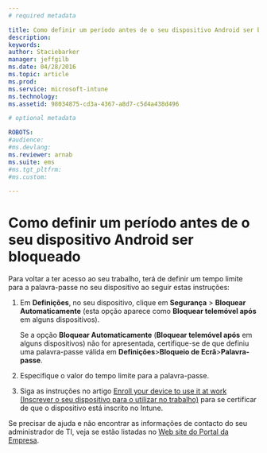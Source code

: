 ```yaml
---
# required metadata

title: Como definir um período antes de o seu dispositivo Android ser bloqueado | Microsoft Intune
description:
keywords:
author: Staciebarker
manager: jeffgilb
ms.date: 04/28/2016
ms.topic: article
ms.prod:
ms.service: microsoft-intune
ms.technology:
ms.assetid: 98034875-cd3a-4367-a8d7-c5d4a438d496

# optional metadata

ROBOTS:
#audience:
#ms.devlang:
ms.reviewer: arnab
ms.suite: ems
#ms.tgt_pltfrm:
#ms.custom:

---
```


# Como definir um período antes de o seu dispositivo Android ser bloqueado
Para voltar a ter acesso ao seu trabalho, terá de definir um tempo limite para a palavra-passe no seu dispositivo ao seguir estas instruções:

1.  Em **Definições**, no seu dispositivo, clique em **Segurança** &gt; **Bloquear Automaticamente** (esta opção aparece como **Bloquear telemóvel após** em alguns dispositivos).

    Se a opção **Bloquear Automaticamente** (**Bloquear telemóvel após** em alguns dispositivos) não for apresentada, certifique-se de que definiu uma palavra-passe válida em **Definições**&gt;**Bloqueio de Ecrã**&gt;**Palavra-passe**.

2.  Especifique o valor do tempo limite para a palavra-passe.

3.  Siga as instruções no artigo [Enroll your device to use it at work (Inscrever o seu dispositivo para o utilizar no trabalho)](http://go.microsoft.com/fwlink/?LinkId=519071) para se certificar de que o dispositivo está inscrito no Intune.

Se precisar de ajuda e não encontrar as informações de contacto do seu administrador de TI, veja se estão listadas no [Web site do Portal da Empresa](http://portal.manage.microsoft.com).

<!--HONumber=Jun16_HO1-->


